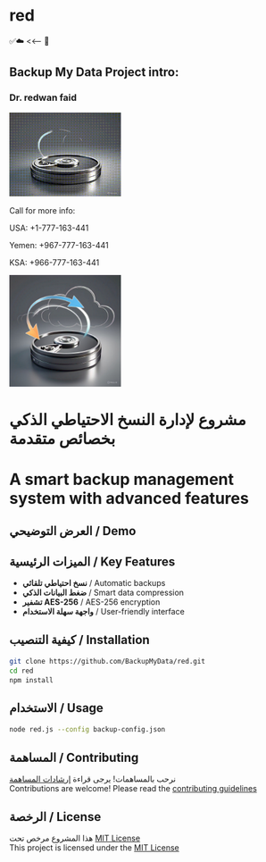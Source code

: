 # red

✅☁️ <<-- 🧊





## Backup My Data Project intro:
### Dr. redwan faid


<img src="red.gif" alt="وصف الصورة" width="200">

Call for more info: 

USA:
+1-777-163-441

Yemen:
+967-777-163-441 

KSA:
+966-777-163-441

<img src="logo.jpg" alt="وصف الصورة" width="200">





# مشروع لإدارة النسخ الاحتياطي الذكي بخصائص متقدمة  
# A smart backup management system with advanced features

## العرض التوضيحي / Demo

 
## الميزات الرئيسية / Key Features

- **نسخ احتياطي تلقائي** / Automatic backups  
- **ضغط البيانات الذكي** / Smart data compression  
- **تشفير AES-256** / AES-256 encryption  
- **واجهة سهلة الاستخدام** / User-friendly interface  

## كيفية التنصيب / Installation

```bash
git clone https://github.com/BackupMyData/red.git
cd red
npm install
```

## الاستخدام / Usage

```bash
node red.js --config backup-config.json
```

## المساهمة / Contributing

نرحب بالمساهمات! يرجى قراءة [إرشادات المساهمة](CONTRIBUTING.md)  
Contributions are welcome! Please read the [contributing guidelines](CONTRIBUTING.md)

## الرخصة / License

هذا المشروع مرخص تحت [MIT License](LICENSE)  
This project is licensed under the [MIT License](LICENSE)
   

